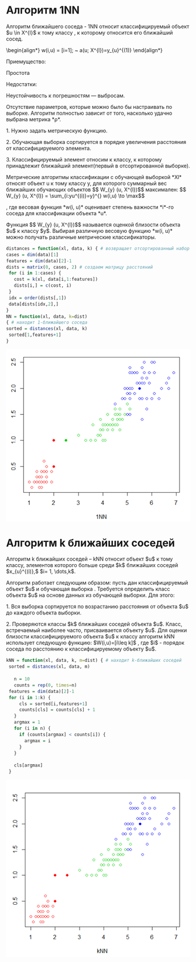  <h1> Алгоритм 1NN </h1>

<p>Алгоритм ближайшего соседа - 1NN  относит классифицируемый объект $u \in X^{l}$ к тому классу , к которому относится его ближайший сосед.</p>
<p> \begin{align*}
w(i,u) = [i=1]; ~  a(u; X^{l})=y_{u}^{(1)} 
\end{align*} </p>

<p> Приемущество: </p>
<p> Простота </p>

<p> Недостатки: </p>
 <p> Неустойчивость к погрешностям — выбросам.</p> 
 <p>
     Отсутствие параметров, которые можно было бы настраивать по выборке. Алгоритм полностью зависит от того, насколько удачно выбрана
метрика *ρ*.
</p>

<p>
  1. Нужно задать метрическую функцию. </p>
  <p>2. Обучающая выборка сортируется в порядке увеличения расстояния от классифицируемого элемента. </p>
 <p> 3. Классифицируемый элемент относим к классу, к которому принадлежит ближайший элемент(первый в отсортированной выборке). 
  </p>
  
 
  <p>Метрические алгоритмы классификации с обучающей выборкой *Xl* относят объект u к тому классу y, для которого суммарный вес ближайших обучающих объектов  $$ W_{y} (u, X^{l})$$ максимален: 
  $$ W_{y} (u, X^{l}) = \sum_{i:yu^{(i)}=y}^{} w(i,u) \to \max$$ </p>
  
  <p> , где весовая функция *w(i, u)* оценивает степень важности *i*-го соседа для классификации объекта *u*.</p>
  <p> Функция $$ W_{y} (u, X^{l})$$  называется оценкой близости объекта $u$ к классу $y$. Выбирая различную весовую функцию *w(i, u)* можно получать различные метрические классификаторы.</p>
  
  ```R
  distances = function(xl, data, k) { # возвращает отсортированный набор данных по метрике для объекта 
 cases = dim(data)[1]
 features = dim(data)[2]-1
 dists = matrix(0, cases, 2) # создаем матрицу расстояний 
   for (i in 1:cases) {
     cost = k(xl, data[i,1:features])
     dists[i,] = c(cost, i)
   }
   idx = order(dists[,1])
   data[dists[idx,2],]
 }
NN = function(xl, data, k=dist) 
 { # находит 1-ближайшего соседа 
 sorted = distances(xl, data, k)
   sorted[1,features+1]
 }
 ```
 
 ![screenshot of sample](https://github.com/LenuraA/ML1/blob/master/1.1nn.png)


<h1>Алгоритм k ближайших соседей </h1>
<p> Алгоритм k ближайших соседей – kNN относит объект $u$ к тому классу,
элементов которого больше среди $k$ ближайших соседей $x_{u}^{(i)},$ $i= 1, \dots,k$.
</p>

<p> Алгоритм работает следующим образом: пусть дан классифицируемый объект $u$ и обучающая выборка . Требуется определить класс объекта $u$ на основе данных из обучающей выборки. Для этого:</p>

<p>1. Вся выборка  сортируется по возрастанию расстояния от объекта $u$ до каждого объекта выборки.</p>
<p>2. Проверяются классы $k$ ближайших соседей объекта $u$. Класс, встречаемый наиболее часто, присваивается объекту $u$. Для оценки близости классифицируемого объекта $u$ к классу  алгоритм kNN использует следующую функцию: $W(i,u)=[i\leq k]$ , где $i$ - порядок соседа по расстоянию к классифицируемому объекту $u$.</p>

```R
kNN = function(xl, data, k, m=dist) { # находит k-ближайших соседей  
 sorted = distances(xl, data, m)
   
   n = 10 
   counts = rep(0, times=n)
 features = dim(data)[2]-1
 for (i in 1:k) {
     cls = sorted[i,features+1]
     counts[cls] = counts[cls] + 1
   }
   argmax = 1
   for (i in n) {
     if (counts[argmax] < counts[i]) {
       argmax = i
     }
   }
   
   cls[argmax]
 }
 ```
 
 ![screenshot of sample](https://github.com/LenuraA/ML1/blob/master/KNN.png)
